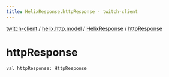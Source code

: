 ```yaml
---
title: HelixResponse.httpResponse - twitch-client
---
```


[twitch-client](../../index.html) / [helix.http.model](../index.html) / [HelixResponse](index.html) / [httpResponse](./http-response.html)

# httpResponse

`val httpResponse: HttpResponse`